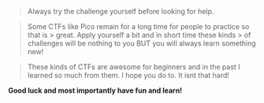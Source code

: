 

> Always try the challenge yourself before looking for help. 

> Some CTFs like Pico remain for a long time for people to practice so that is > great. Apply yourself a bit and in short time these kinds > of challenges will be nothing to you BUT you will always learn something new!

> These kinds of CTFs are awesome for beginners and in the past I learned so much from them. I hope you do to. It isnt that hard!

**Good luck and most importantly have fun and learn!**

